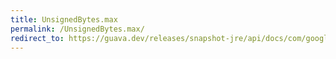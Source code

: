 ```yaml
---
title: UnsignedBytes.max
permalink: /UnsignedBytes.max/
redirect_to: https://guava.dev/releases/snapshot-jre/api/docs/com/google/common/primitives/UnsignedBytes.html#max-byte...-
---
```

